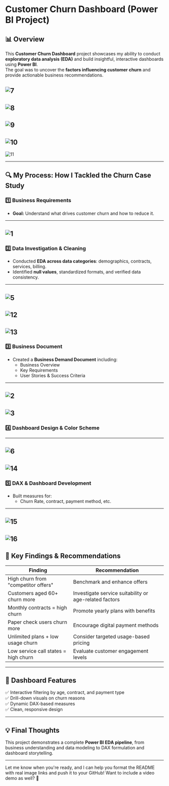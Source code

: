 # Customer Churn Dashboard (Power BI Project)

## 📊 Overview  
This **Customer Churn Dashboard** project showcases my ability to conduct **exploratory data analysis (EDA)** and build insightful, interactive dashboards using **Power BI**.  
The goal was to uncover the **factors influencing customer churn** and provide actionable business recommendations.


![7](https://github.com/user-attachments/assets/ee3708e1-c344-4dbb-8dc5-89560956cc8d)
---
![8](https://github.com/user-attachments/assets/1467f003-27c2-4d64-a384-9e60a951487e)
---
![9](https://github.com/user-attachments/assets/13343640-d2b3-48b7-b49e-033866e14794)
---
![10](https://github.com/user-attachments/assets/4fdd09f8-9649-402c-b252-d05cf08c59a6)
---
![11](https://github.com/user-attachments/assets/d72aa3e5-29be-4a53-892f-c5de84a1a92c)

---

## 🔍 My Process: How I Tackled the Churn Case Study

### 1️⃣ Business Requirements  
- **Goal:** Understand what drives customer churn and how to reduce it.
---  
![1](https://github.com/user-attachments/assets/b1ecb5ef-0a9d-4d52-9355-19d9d4021e48)
---

### 2️⃣ Data Investigation & Cleaning  
- Conducted **EDA across data categories**: demographics, contracts, services, billing.
- Identified **null values**, standardized formats, and verified data consistency.
---
![5](https://github.com/user-attachments/assets/332c321d-73b7-4064-8eb9-577027552209)
---
![12](https://github.com/user-attachments/assets/285fca65-1d32-4972-8919-9df4c6b20925)
---
![13](https://github.com/user-attachments/assets/55380760-4c37-4c05-9b47-232f1c8ecc19)
---
### 3️⃣ Business Document  
- Created a **Business Demand Document** including:
  - Business Overview
  - Key Requirements  
  - User Stories & Success Criteria  
---
![2](https://github.com/user-attachments/assets/7cb2932d-bf52-4540-b6ba-7813ad8f3899)
---
![3](https://github.com/user-attachments/assets/e055495d-4aa7-4038-921c-e7b1037066fd)
---

### 4️⃣ Dashboard Design & Color Scheme  
---
![6](https://github.com/user-attachments/assets/ece90f0f-8306-4f92-a472-713a3028863b)
---
![14](https://github.com/user-attachments/assets/eb210001-19ec-4e42-a136-2dd542d7080a)
---
### 5️⃣ DAX & Dashboard Development  
- Built measures for:
  - Churn Rate, contract, payment method, etc.
---
![15](https://github.com/user-attachments/assets/ddaa675a-a9f8-4e1c-8620-d355a6075c4b)
---
![16](https://github.com/user-attachments/assets/d548ac70-b91e-414f-a945-957168597295)
---

## 🎯 Key Findings & Recommendations

| Finding | Recommendation |
|--------|----------------|
| High churn from "competitor offers" | Benchmark and enhance offers |
| Customers aged 60+ churn more | Investigate service suitability or age-related factors |
| Monthly contracts = high churn | Promote yearly plans with benefits |
| Paper check users churn more | Encourage digital payment methods |
| Unlimited plans + low usage churn | Consider targeted usage-based pricing |
| Low service call states = high churn | Evaluate customer engagement levels |

---

## 📌 Dashboard Features  
✅ Interactive filtering by age, contract, and payment type  
✅ Drill-down visuals on churn reasons  
✅ Dynamic DAX-based measures  
✅ Clean, responsive design  

---

## 💡 Final Thoughts  
This project demonstrates a complete **Power BI EDA pipeline**, from business understanding and data modeling to DAX formulation and dashboard storytelling.

---

Let me know when you're ready, and I can help you format the README with real image links and push it to your GitHub! Want to include a video demo as well? 🎥
